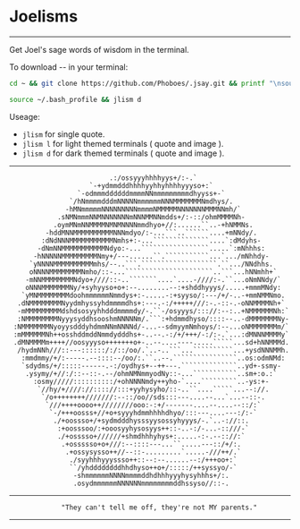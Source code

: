 # Joelisms
____

Get Joel's sage words of wisdom in the terminal.

To download -- in your terminal:
```sh
cd ~ && git clone https://github.com/Phoboes/.jsay.git && printf "\nsource '.jsay/.bash_jsay.sh'" >> ~/.bash_profile

source ~/.bash_profile && jlism d
```

Useage:


- `jlism` for single quote.
- `jlism l` for light themed terminals ( quote and image ).
- `jlism d` for dark themed terminals ( quote and image ).

____


                             .:/ossyyyhhhhyys+/:-.`
                        `-+ydmmdddhhhhyyhhyhhhhyyyso+:`
                     `-odmmmddddddmmmmNNmmmmmmmmmdhyyss+-`
                   `/hNmmmmdddmNNNNNmmmmmmNNNMMMMMMMNmdhys/.
                  -hMNmmmmmNNNNNNNNNmmmmNMMMMMNNNNNNNMMMNNmh/`
                .sNMNmmmNNMNNNNNNNmNNNMMNNmdds+/:-::/ohmMMMMNh-
               .oymMNmNNMMMMNMNMNNNNmmdhyo+//:......``..-+hNMMNs.
             -hddMNNMMMMMMMMMMNNNmdyo/:-...```..``````....+mNNdy/.
            :dNdNNNMMMMMMMMMMMNmhs+:-...``````````````....`:dMdyhs-
           -dNmNNMMMMMMMMMMMNdyo:-...`````````````````.....`:mNhhhs:
          -hNNNNNMMMMMMMMMNmy+/---......``.```````````...`.../mNhhdy-
         `yNNNNMMMMMMMMMMmhs/--..```.```````````````````.``.../NNdhhs.
         oNNNNMMMMMMMMNmho/::-...``````````````````````..```...hNNmhh+`
        -mNNMMMMMMMMNdyo+////::-..```````....`....-////:-.``...oNmNNdy/`
        oNNNMMMMMMMNy/+syhyyso+o+:--........--:+shddhyyys/.....+mmmMNdy:
       `yMNMMMMMMMMdoohmmmmmmNmmdys+:-.....-:+syyso/:---/+/-..-+mmNMMNmo.
      .dNMMMMMMMMNyydmhyssyhdmmmmdhs+:---.-:/+++++///:-.-::-.-oNNMMMMNh+`
      -mMMMMMMMMMdshdsosyyhhdddmmmmdy/-.``-/osyyys/::://:--:..+NMMMMMMNh:`
      :NMMMMMMMMNyyysyddhsooshmNNNNNm/.```:+hdmmdhyso/::::--..-dMMMMMMMNy-
     :NMMMMMMMNyoyysdddyhdmmNNmNNNNd/-...--sdmyymNmhoys/:--...oNMMMMMMMm/`
     :mMMMMMMNh++osshddmddNmmdydddhs+-..--.-:/+/+++/-:/:-.`...:dMNNNMMMMy`
     .dMNMMMMm++++//oosyyyso+++++++o+-..--....----.....`````...sd+hNNMMMd.
      /hydmNNh///::---::::::/:/::/oo/.`..-..```...``````````...+ysdNNNMMh.
       :mmdmmy/+/:-----.--::::--/oo/:.``..--.````````````````..os:odmNMd:
       `sdydms/+/:::::------.-:/oydhys+--++---.``````````````..yd+-ssmy-
        .ysymy/+//:/::--::-.--/ohmNMNmmyodNy::-...```````````..sm+:o.:`
          :osmy/////::::::::::/+ohNNNNmdy++yho-`....`````````..-ys:+-
           `//hy/+////://:::://:::+yyhysyho/::-..``....`````...--://.
            `/o++++++++///////:--::/oo//sds:::---....--...`...--::-.
             `///++++oooo++////////ooo:-:+/-------....--....--::/:`
              `-/+++oosss+//+o+syyyhdmmhhhhdhyo/:::---....---:/:-`
               ./+oossso+/+sydmdddhysssyysossyhyyys/-.`..-://::.
                :+oosssoo/:+ooosyyhysosyys++::-..-:/-...-::///-`
                ./+osssso+//////+shmdhhhyhys+:.....-:-.--:://:`
                 .+ossssso+o+///:--::::---...``.....---::/+/:.
                  .+ossysysso++//--::-.........`.....-///++/.`
                   ./syyhhhyyyssso++::--:--......--:/+++oo+:`
                   ``/yhddddddddhhdhyso++o+/:::::/++syssyo/-`
                    -shmmmmmmNNNNmmmmddhdhhhyyyhysyhhhs+/:.
                    .osydmmmmmmNNNNNNmmmmmmmmddhssyso//::-.
--------------------------------------------------------------------------------

                 "They can't tell me off, they're not MY parents."

--------------------------------------------------------------------------------
